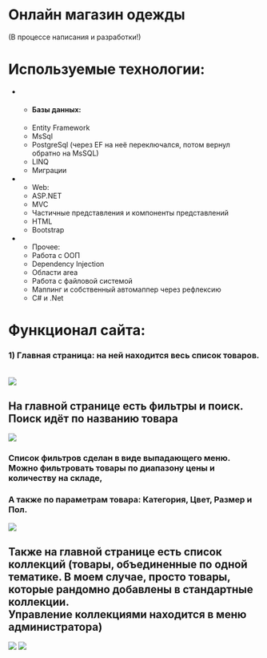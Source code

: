<h1>Онлайн магазин одежды</h1>

(В процессе написания и разработки!)

<h1>Используемые технологии:</h1>
<ul>
  <li>
    <ul>
       <li><h4>Базы данных:</h4></li>
      <li>Entity Framework</li>
      <li>MsSql</li>
      <li>PostgreSql (через EF на неё переключался, потом вернул обратно на MsSQL)</li>
      <li>LINQ</li>
      <li>Миграции</li>
    </ul>
  </li>
  <li>
    <ul>
      <li>Web:</li>
      <li>ASP.NET</li>
      <li>MVC</li>
      <li>Частичные представления и компоненты представлений</li>
      <li>HTML</li>
      <li>Bootstrap</li>
    </ul>
  </li>
  <li>
    <ul>
      <li>Прочее:</li>
      <li>Работа с ООП</li>
      <li>Dependency Injection</li>
      <li>Области area</li>
      <li>Работа с файловой системой</li>
      <li>Маппинг и собственный автомаппер через рефлексию</li>
      <li>C# и .Net</li>
    </ul>
  </li>
</ul>
<h1>Функционал сайта:</h1>
<h3>1) Главная страница: на ней находится весь список товаров. </h5><br/>
<img src="https://github.com/user-attachments/assets/2cf88a1f-0ed9-4ef4-9a91-2dc06146f27c" />
<h2>На главной странице есть фильтры и поиск. Поиск идёт по названию товара</h2>
<img src="https://github.com/user-attachments/assets/7a2aee20-d3c3-4e69-bd8f-c112ba1e9263" />
<h3>Список фильтров сделан в виде выпадающего меню. Можно фильтровать товары по диапазону цены и количеству на складе,
<h3>А также по параметрам товара: Категория, Цвет, Размер и Пол.</h3>
<img src="https://github.com/user-attachments/assets/76f7fb35-d8fa-47a4-9d6f-9d1433a3e3ac" />
<h2>Также на главной странице есть список коллекций (товары, объединенные по одной тематике. В моем случае, просто товары, которые рандомно добавлены в стандартные коллекции.<br /> Управление коллекциями находится в меню администратора)</h2>
<div>
  <img src="https://github.com/user-attachments/assets/4c607739-124d-4c76-bc33-16c1fe53790e" />
  <img src="https://github.com/user-attachments/assets/e93b729a-8396-4a93-a3d8-d1d18e53f7d6"
</div>

